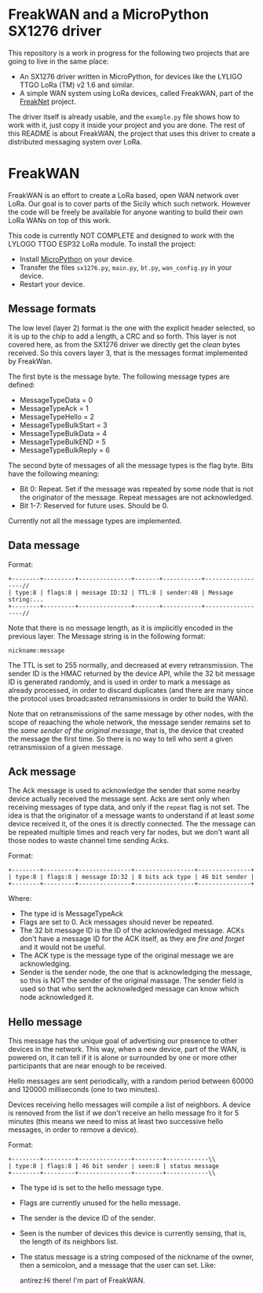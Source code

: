 # FreakWAN and a MicroPython SX1276 driver

This repository is a work in progress for the following two projects that are going to live in the same place:

* An SX1276 driver written in MicroPython, for devices like the LYLIGO TTGO LoRa (TM) v2 1.6 and similar.
* A simple WAN system using LoRa devices, called FreakWAN, part of the [FreakNet](https://www.freaknet.org/) project.

The driver itself is already usable, and the `example.py` file shows how to work with it, just copy it inside your project and you are done. The rest of this README is about FreakWAN, the project that uses this driver to create a distributed messaging system over LoRa.

# FreakWAN

FreakWAN is an effort to create a LoRa based, open WAN network over LoRa.
Our goal is to cover parts of the Sicily which such network. However the code
will be freely be available for anyone wanting to build their own LoRa
WANs on top of this work.

This code is currently NOT COMPLETE and designed to work with the
LYLOGO TTGO ESP32 LoRa module. To install the project:

* Install [MicroPython](https://micropython.org/download/LILYGO_TTGO_LORA32/) on your device.
* Transfer the files `sx1276.py`, `main.py`, `bt.py`, `wan_config.py` in your device.
* Restart your device.

## Message formats

The low level (layer 2) format is the one with the explicit header selected, so it is up to the chip to add a length, a CRC and so forth. This layer is not covered here, as from the SX1276 driver we directly get the *clean* bytes received. So this covers layer 3, that is the messages format implemented by FreakWan.

The first byte is the message byte. The following message types are defined:

* MessageTypeData = 0
* MessageTypeAck = 1
* MessageTypeHello = 2
* MessageTypeBulkStart = 3
* MessageTypeBulkData = 4
* MessageTypeBulkEND = 5
* MessageTypeBulkReply = 6

The second byte of messages of all the message types is the flag byte.
Bits have the following meaning:

* Bit 0: Repeat. Set if the message was repeated by some node that is not the originator of the message. Repeat messages are not acknowledged.
* Bit 1-7: Reserved for future uses. Should be 0.

Currently not all the message types are implemented.

## Data message

Format:

```
+--------+---------+---------------+-------+-----------+------------------//
| type:8 | flags:8 | message ID:32 | TTL:8 | sender:48 | Message string:...
+--------+---------+---------------+-------+-----------+------------------//
```

Note that there is no message length, as it is implicitly encoded in the
previous layer. The Message string is in the following format:

    nickname:message

The TTL is set to 255 normally, and decreased at every retransmission.
The sender ID is the HMAC returned by the device API, while the 32 bit
message ID is generated randomly, and is used in order to mark a message
as already processed, in order to discard duplicates (and there are many
since the protocol uses broadcasted retransmissions in order to build the WAN).

Note that on retransmissions of the same message by other nodes, with
the scope of reaaching the whole network, the message sender remains set
to the *same sender of the original message*, that is, the device that
created the message the first time. So there is no way to tell who
sent a given retransmission of a given message.

## Ack message

The Ack message is used to acknowledge the sender that some nearby device
actually received the message sent. Acks are sent only when receiving
messages of type data, and only if the `repeat` flag is not set. The idea
is that the originator of a message wants to understand if at least
*some* device received it, of the ones it is directly connected. The the
message can be repeated multiple times and reach very far nodes, but
we don't want all those nodes to waste channel time sending Acks.

Format:

```
+--------+---------+---------------+-----------------+---------------+
| type:8 | flags:8 | message ID:32 | 8 bits ack type | 46 bit sender |
+--------+---------+---------------+-----------------+---------------+
```

Where:
* The type id is MessageTypeAck
* Flags are set to 0. Ack messages should never be repeated.
* The 32 bit message ID is the ID of the acknowledged message. ACKs don't have a message ID for the ACK itself, as they are *fire and forget* and it would not be useful.
* The ACK type is the message type of the original message we are acknowledging.
* Sender is the sender node, the one that is acknowledging the message, so this is NOT the sender of the original massage. The sender field is used so that who sent the acknowledged message can know which node acknowledged it.

## Hello message

This message has the unique goal of advertising our presence to other
devices in the network. This way, when a new device, part of the WAN,
is powered on, it can tell if it is alone or surrounded by one or more
other participants that are near enough to be received.

Hello messages are sent periodically, with a random period between
60000 and 120000 milliseconds (one to two minutes).

Devices receiving hello messages will compile a list of neighbors. A
device is removed from the list if we don't receive an hello message
fro it for 5 minutes (this means we need to miss at least two successive
hello messages, in order to remove a device).

Format:

```
+--------+---------+---------------+--------+------------\\
| type:8 | flags:8 | 46 bit sender | seen:8 | status message
+--------+---------+---------------+--------+------------\\
```

* The type id is set to the hello message type.
* Flags are currently unused for the hello message.
* The sender is the device ID of the sender.
* Seen is the number of devices this device is currently sensing, that is, the length of its neighbors list.
* The status message is a string composed of the nickname of the owner, then a semicolon, and a message that the user can set. Like:

    antirez:Hi there! I'm part of FreakWAN.


